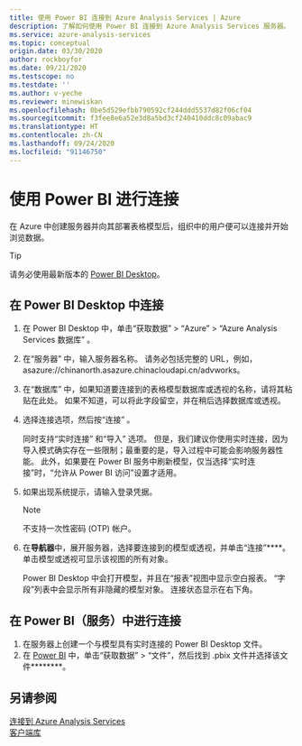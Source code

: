 ```yaml
---
title: 使用 Power BI 连接到 Azure Analysis Services | Azure
description: 了解如何使用 Power BI 连接到 Azure Analysis Services 服务器。 连接后，用户可以浏览模型数据。
ms.service: azure-analysis-services
ms.topic: conceptual
origin.date: 03/30/2020
author: rockboyfor
ms.date: 09/21/2020
ms.testscope: no
ms.testdate: ''
ms.author: v-yeche
ms.reviewer: minewiskan
ms.openlocfilehash: 0be5d529efbb790592cf244ddd5537d82f06cf04
ms.sourcegitcommit: f3fee8e6a52e3d8a5bd3cf240410ddc8c09abac9
ms.translationtype: HT
ms.contentlocale: zh-CN
ms.lasthandoff: 09/24/2020
ms.locfileid: "91146750"
---
```

# <a name="connect-with-power-bi"></a>使用 Power BI 进行连接

在 Azure 中创建服务器并向其部署表格模型后，组织中的用户便可以连接并开始浏览数据。 

> [!TIP]
> 请务必使用最新版本的 [Power BI Desktop](https://powerbi.microsoft.com/desktop/)。
> 
> 

## <a name="connect-in-power-bi-desktop"></a>在 Power BI Desktop 中连接

1. 在 Power BI Desktop 中，单击“获取数据”   > “Azure”   > “Azure Analysis Services 数据库”  。

2. 在“服务器”  中，输入服务器名称。 请务必包括完整的 URL，例如，asazure://chinanorth.asazure.chinacloudapi.cn/advworks。

    <!-- Not Available on China East -->
   
3. 在“数据库”  中，如果知道要连接到的表格模型数据库或透视的名称，请将其粘贴在此处。 如果不知道，可以将此字段留空，并在稍后选择数据库或透视。

4. 选择连接选项，然后按“连接”  。 

    同时支持“实时连接”  和“导入”  选项。 但是，我们建议你使用实时连接，因为导入模式确实存在一些限制；最重要的是，导入过程中可能会影响服务器性能。 此外，如果要在 Power BI 服务中刷新模型，仅当选择“实时连接”时，“允许从 Power BI 访问”设置才适用。

5. 如果出现系统提示，请输入登录凭据。 

    > [!NOTE]
    > 不支持一次性密码 (OTP) 帐户。 

6. 在**导航器**中，展开服务器，选择要连接到的模型或透视，并单击“连接”****。 单击模型或透视可显示该视图的所有对象。

    Power BI Desktop 中会打开模型，并且在“报表”视图中显示空白报表。 “字段”列表中会显示所有非隐藏的模型对象。 连接状态显示在右下角。

## <a name="connect-in-power-bi-service"></a>在 Power BI（服务）中进行连接

1. 在服务器上创建一个与模型具有实时连接的 Power BI Desktop 文件。
2. 在 [Power BI](https://powerbi.microsoft.com) 中，单击“获取数据” > “文件”，然后找到 .pbix 文件并选择该文件********。

## <a name="see-also"></a>另请参阅
[连接到 Azure Analysis Services](analysis-services-connect.md)   
[客户端库](https://docs.microsoft.com/analysis-services/client-libraries)

<!--Update_Description: update meta properties, wording update -->